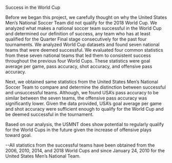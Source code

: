 Success in the World Cup

Before we began this project, we carefully thought on why the United States Men’s National Soccer Team did not qualify for 
the 2018 World Cup. We analyzed what makes a national soccer team successful in the World Cup and determined our 
definition of success, any team who has at least qualified for the Quarter Final stage consecutively for the past four 
tournaments. We analyzed World Cup datasets and found seven national teams that were deemed successful. We evaluated four 
common statistics from these seven national teams that led them to consistent success throughout the previous four World Cups. 
These statistics were goal average per game, pass accuracy, shot accuracy, and offensive pass accuracy.

Next, we obtained same statistics from the United States Men’s National Soccer Team to compare and determine the distinction 
between successful and unsuccessful teams. Although, we found USA’s pass accuracy to be similar between the seven teams, the 
offensive pass accuracy was significantly lower. Given the data provided, USA’s goal average per game and shot accuracy were 
sufficient enough to qualify for the World Cup and be deemed successful in the tournament. 

Based on our analysis, the USMNT does show potential to regularly qualify for the World Cups in the future given the increase of offensive plays toward goal.

--All statistics from the successful teams have been obtained from the 2006, 2010, 2014, and 2018 World Cups and since January 24, 2010 for the United States Men’s National Team.

